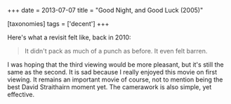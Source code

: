 +++
date = 2013-07-07
title = "Good Night, and Good Luck (2005)"

[taxonomies]
tags = ['decent']
+++

Here\'s what a revisit felt like, back in 2010:

> It didn\'t pack as much of a punch as before. It even felt barren.

I was hoping that the third viewing would be more pleasant, but it\'s
still the same as the second. It is sad because I really enjoyed this
movie on first viewing. It remains an important movie of course, not to
mention being the best David Straithairn moment yet. The camerawork is
also simple, yet effective.
